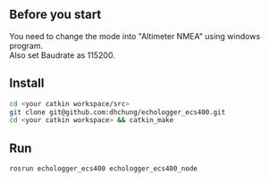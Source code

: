 ## Before you start

You need to change the mode into "Altimeter NMEA" using windows program.\
Also set Baudrate as 115200.

## Install

```bash
cd <your catkin workspace/src>
git clone git@github.com:dhchung/echologger_ecs400.git
cd <your catkin workspace> && catkin_make
```

## Run

```bash
rosrun echologger_ecs400 echologger_ecs400_node
```